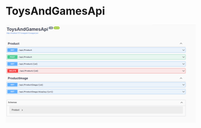 # ToysAndGamesApi



<img src="https://github.com/oscarlira090/ToysAndGamesApi/blob/master/Capture4.PNG" />

